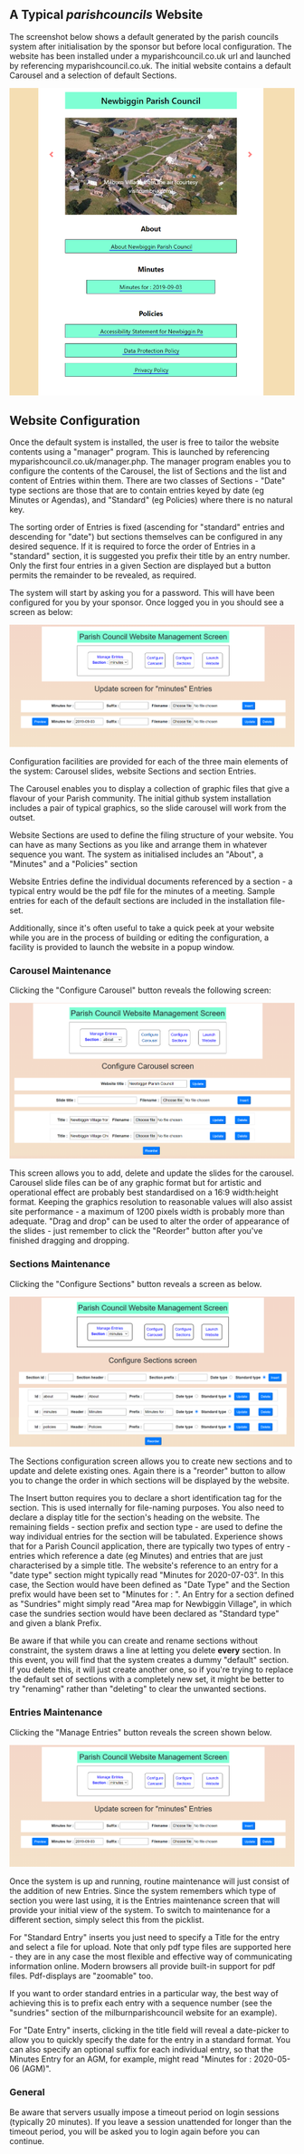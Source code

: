 ## A Typical *parishcouncils* Website
The screenshot below shows a default generated by the parish councils system after initialisation by the sponsor but before local configuration. The website has been installed under a myparishcouncil.co.uk url and launched by referencing myparishcouncil.co.uk.  The initial website contains a default Carousel and a selection of default Sections.

![website example](screens/screen1.png)

## Website Configuration
Once the default system is installed, the user is free to tailor the website contents using a "manager" program. This is launched by referencing myparishcouncil.co.uk/manager.php. The manager program enables you to configure the contents of the Carousel, the list of  Sections and the list and content of Entries within them. There are two classes of Sections - "Date" type sections are those that are to contain entries keyed by date (eg Minutes or Agendas), and "Standard" (eg Policies) where there is no natural key.

The sorting order of Entries is fixed (ascending for "standard" entries and descending for "date") but sections themselves can be configured in any desired sequence. If it is required to force the order of Entries in a "standard" section, it is suggested you prefix their title by an entry number. Only the first four entries in a given Section are displayed but a button permits the remainder to be revealed, as required.

The system will start by asking you for a password. This will have been configured for you by your sponsor. Once logged you in you should see a screen as below:

![website example](screens/screen2.png)

Configuration facilities are provided for each of the three main elements of the system: Carousel slides, website Sections and section Entries. 

The Carousel enables you to display a collection of graphic files that give a flavour of your Parish community. The initial github system installation includes a pair of typical graphics, so the slide carousel will work from the outset.

Website Sections are used to define the filing structure of your website. You can have as many Sections as you like and arrange them in whatever sequence you want. The system as initialised includes an "About", a "Minutes" and a "Policies" section

Website Entries define the individual documents referenced by a section - a typical entry would be the pdf file for the minutes of a meeting. Sample entries for each of the default sections are included in the installation file-set.

Additionally, since it's often useful to take a quick peek at your website while you are in the process of building or editing the configuration, a facility is provided to launch the website in a popup window. 

### Carousel Maintenance
Clicking the "Configure Carousel" button reveals the following screen:

![website example](screens/screen3.png)

This screen allows you to add, delete and update the slides for the carousel. Carousel slide files can be of any graphic format but for artistic and operational effect are probably best standardised on a 16:9 width:height format. Keeping the graphics resolution to reasonable values will also assist site performance - a maximum of 1200 pixels width is probably more than adequate. "Drag and drop" can be used to alter the order of appearance of the slides - just remember to click the "Reorder" button after you've finished dragging and dropping.

### Sections Maintenance
Clicking the "Configure Sections" button reveals a screen as below. 

![website example](screens/screen4.png)

The Sections configuration screen allows you to create new sections and to update and delete existing ones. Again there is a "reorder" button to allow you to change the order in which sections will be displayed by the website. 

The Insert button requires you to declare a short identification tag for the section. This is used internally for file-naming purposes. You also need to declare a display title for the section's heading on the website. The remaining fields - section prefix and section type - are used to define the way individual entries for the section will be tabulated. Experience shows that for a Parish Council application, there are typically two types of entry - entries which reference a date (eg Minutes) and entries that are just characterised by a simple title. The website's reference to an entry for a "date type" section might typically read "Minutes for 2020-07-03". In this case, the Section would have been defined as "Date Type" and the Section prefix would have been set to "Minutes for : ". An Entry for a section defined as "Sundries" might simply read "Area map for Newbiggin Village", in which case the sundries section would have been declared as "Standard type" and given a blank Prefix.

Be aware if that while you can create and rename sections without constraint, the system draws a line at letting you delete **every** section. In this event, you will find that the system creates a dummy "default" section. If you delete this, it will just create another one, so if you're trying to replace the default set of sections with a completely new set, it might be better to try "renaming" rather than "deleting" to clear the unwanted sections.

### Entries Maintenance
Clicking the "Manage Entries" button reveals the screen shown below. 

![website example](screens/screen5.png)

Once the system is up and running, routine maintenance will just consist of the addition of new Entries. Since the system remembers which type of section you were last using, it is the Entries maintenance screen that will provide your initial view of the system. To switch to maintenance for a different section, simply select this from the picklist.

For "Standard Entry" inserts you just need to specify a Title for the entry and select a file for upload. Note that only pdf type files are supported here - they are in any case the most flexible and effective way of communicating information online. Modern browsers all provide built-in support for pdf files. Pdf-displays are "zoomable" too.

If you want to order standard entries in a particular way, the best way of achieving this is to prefix each entry with a sequence number (see the "sundries" section of the milburnparishcouncil website for an example).

For "Date Entry" inserts, clicking in the title field will reveal a date-picker to allow you to quickly specify the date for the entry in a standard format. You can also specify an optional suffix for each individual entry, so that the Minutes Entry for an AGM, for example,  might read "Minutes for : 2020-05-06 (AGM)". 

### General
Be aware that servers usually impose a timeout period on login sessions (typically 20 minutes). If you leave a session unattended for longer than the timeout  period, you will be asked you to login again before you can continue.
